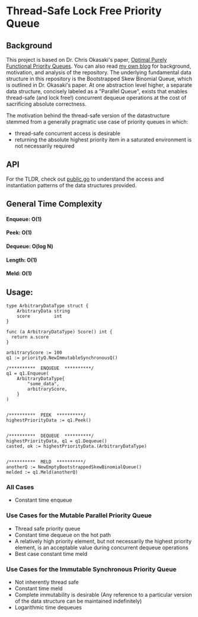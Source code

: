 # Thread-Safe Lock Free Priority Queue

## Background
This project is based on Dr. Chris Okasaki's paper, [Optimal Purely Functional Priority Queues](http://www.brics.dk/RS/96/37/BRICS-RS-96-37.pdf). You can also read [my own blog](http://scottlobdell.me/2016/09/thread-safe-lock-free-priority-queues-golang/) for background, motivation, and analysis of the repository. The underlying fundamental data structure in this repository is the Bootstrapped Skew Binomial Queue, which is outlined in Dr. Okasaki's paper. At one abstraction level higher, a separate data structure, concisely labeled as a "Parallel Queue", exists that enables thread-safe (and lock free!) concurrent dequeue operations at the cost of sacrificing absolute correctness.

The motivation behind the thread-safe version of the datastructure stemmed from a generally pragmatic use case of priority queues in which:
* thread-safe concurrent access is desirable
* returning the absolute highest priority item in a saturated environment is not necessarily required

## API
For the TLDR, check out [public.go](https://github.com/slobdell/skew-binomial-queues/blob/master/public.go) to understand the access and instantiation patterns of the data structures provided.

## General Time Complexity
#### Enqueue: O(1)
#### Peek: O(1)
#### Dequeue: O(log N)
#### Length: O(1)
#### Meld: O(1)

## Usage:
```
type ArbitraryDataType struct {
    ArbitraryData string
    score         int
}

func (a ArbitraryDataType) Score() int {
  return a.score
}

arbitraryScore := 100
q1 := priorityQ.NewImmutableSynchronousQ()

/**********  ENQUEUE  **********/
q1 = q1.Enqueue(
    ArbitraryDataType{
        "some_data",
        arbitraryScore,
    }
)


/**********  PEEK  **********/
highestPriorityData := q1.Peek()


/**********  DEQUEUE  **********/
highestPriorityData, q1 = q1.Dequeue()
casted, ok := highestPriorityData.(ArbitraryDataType)


/**********  MELD  **********/
anotherQ := NewEmptyBootstrappedSkewBinomialQueue()
melded := q1.Meld(anotherQ)
```

### All Cases
* Constant time enqueue

### Use Cases for the Mutable Parallel Priority Queue
* Thread safe priority queue
* Constant time dequeue on the hot path
* A relatively high priority element, but not necessarily the highest priority element, is an acceptable value during concurrent dequeue operations
* Best case constant time meld

### Use Cases for the Immutable Synchronous Priority Queue
* Not inherently thread safe
* Constant time meld
* Complete immutability is desirable (Any reference to a particular version of the data structure can be maintained indefinitely)
* Logarithmic time dequeues
